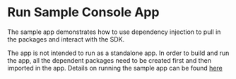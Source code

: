 # Run Sample Console App

The sample app demonstrates how to use dependency injection to pull in the
packages and interact with the SDK.

The app is not intended to run as a standalone app. In order to build and run
the app, all the dependent packages need to be created first and then imported
in the app. Details on running the sample app can be found
[here](https://github.com/Green-Software-Foundation/carbon-aware-sdk/blob/dev/docs/packaging.md/#Console)
